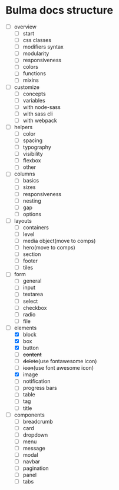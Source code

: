 # Bulma docs structure

- [ ] overview
  - [ ] start
  - [ ] css classes
  - [ ] modifiers syntax
  - [ ] modularity
  - [ ] responsiveness
  - [ ] colors
  - [ ] functions
  - [ ] mixins
- [ ] customize
  - [ ] concepts
  - [ ] variables
  - [ ] with node-sass
  - [ ] with sass cli
  - [ ] with webpack
- [ ] helpers
  - [ ] color
  - [ ] spacing
  - [ ] typography
  - [ ] visibility
  - [ ] flexbox
  - [ ] other
- [ ] columns
  - [ ] basics
  - [ ] sizes
  - [ ] responsiveness
  - [ ] nesting
  - [ ] gap
  - [ ] options
- [ ] layouts
  - [ ] containers
  - [ ] level
  - [ ] media object(move to comps)
  - [ ] hero(move to comps)
  - [ ] section
  - [ ] footer
  - [ ] tiles
- [ ] form
  - [ ] general
  - [ ] input
  - [ ] textarea
  - [ ] select
  - [ ] checkbox
  - [ ] radio
  - [ ] file
- [ ] elements
  - [x] block
  - [x] box
  - [x] button
  - [ ] ~~content~~
  - [ ] ~~delete~~(use fontawesome icon)
  - [ ] ~~icon~~(use font awesome icon)
  - [x] image
  - [ ] notification
  - [ ] progress bars
  - [ ] table
  - [ ] tag
  - [ ] title
- [ ] components
  - [ ] breadcrumb
  - [ ] card
  - [ ] dropdown
  - [ ] menu
  - [ ] message
  - [ ] modal
  - [ ] navbar
  - [ ] pagination
  - [ ] panel
  - [ ] tabs
